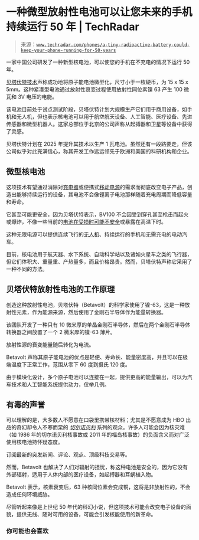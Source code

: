 <!--yml

类别：未分类

日期：2024-05-27 14:45:04

-->

# 一种微型放射性电池可以让您未来的手机持续运行 50 年 | TechRadar

> 来源：[`www.techradar.com/phones/a-tiny-radioactive-battery-could-keep-your-phone-running-for-50-years`](https://www.techradar.com/phones/a-tiny-radioactive-battery-could-keep-your-phone-running-for-50-years)

一家中国公司研发了一种新型核电池，可以使您的手机在不充电的情况下运行 50 年。

[贝塔伏特技术](https://www.betavolt.tech/cp_531390.html)声称成功地将原子能电池微型化，尺寸小于一枚硬币，为 15 x 15 x 5mm。这种紧凑型电池通过放射性衰变过程使用放射性同位素镍 63 产生 100 微瓦和 3V 电压的电能。

该电池目前处于试点测试阶段，贝塔伏特计划大规模生产它们用于商用设备，如手机和无人机，但也表示核电池可以用于航空航天设备、人工智能、医疗设备、先进传感器和微型机器人。这家总部位于北京的公司声称从起搏器和卫星等设备中获得了灵感。

贝塔伏特计划在 2025 年提升其技术以生产 1 瓦电池。虽然还有一段路要走，但该公司似乎对此充满信心，称其开发工作远远领先于欧洲和美国的科研机构和企业。

## 微型核电池

这项技术有望通过消除对[充电器](https://www.techradar.com/best/best-android-phone-chargers)或便携式[移动电源](https://www.techradar.com/news/top-portable-chargers)的需求而彻底改变电子产品，创造出能够持续运行的设备，其电池不会像锂离子电池那样随着充电周期而降低容量和寿命。

它甚至可能更安全，因为贝塔伏特表示，BV100 不会因受到穿孔甚至枪击而起火或爆炸，不像一些当前的[电池在受损时可能不安全](https://www.techradar.com/news/another-day-of-bad-news-for-e-2-wheelers-in-india-battery-explosion-and-mishap)或暴露在高温下时。

这种无限电源可以提供连续飞行的[无人机](https://www.techradar.com/news/best-drones)、持续运行的手机和无需充电的电动汽车。

目前，核电池用于航天器、水下系统、自动科学站以及诸如火星车之类的飞行器，但它们体积大、重量重、产热量多，而且价格昂贵。然而，贝塔伏特声称它采用了一种不同的方法。

## 贝塔伏特放射性电池的工作原理

创造这种放射性电池，贝塔伏特（Betavolt）的科学家使用了镍-63，这是一种放射性元素，作为能源来源，然后使用了金刚石半导体作为能量转换器。

该团队开发了一种只有 10 微米厚的单晶金刚石半导体，然后在两个金刚石半导体转换器之间放置了一个 2 微米厚的镍-63 薄片。

放射性源的衰变能量随后转化为电流。

Betavolt 声称其原子能电池的优点是轻便、寿命长、能量密度高，并且可以在极端温度下正常工作，范围从零下 60 度到摄氏 120 度。

由于模块化设计，多个原子电池可以连接在一起，提供更高的能量输出，可以为汽车技术和人工智能系统提供动力，仅举几例。

## 有毒的声誉

可以理解的是，大多数人不愿意在口袋里携带核材料；尤其是不愿意成为 HBO 出品的奇幻却令人不寒而栗的 [*切尔诺贝利*](https://www.techradar.com/news/where-to-watch-chernobyl) 系列的观众。许多人可能会因为核灾难（如 1986 年的切尔诺贝利核事故或 2011 年的福岛核事故）的负面含义而对广泛使用核电池持怀疑态度。

订阅最新的突发新闻、评论、观点、顶级科技交易等。

然而，Betavolt 也解决了人们对辐射的担忧，称这种电池是安全的，因为它没有外部辐射，适用于人体内部的医疗设备，如起搏器和耳蜗植入物。

Betavolt 表示，核素衰变后，63 种核同位素会变成铜，这将是非放射性的，不会造成任何环境威胁。

尽管听起来像是上世纪 50 年代的科幻小说，但这项技术可能会改变电子设备的面貌，提供无线、随时可用的设备，可能会引发核能使用的新革命。

### 你可能也会喜欢
